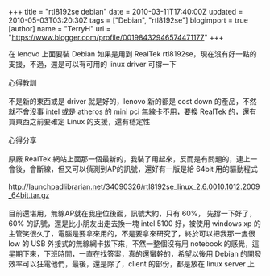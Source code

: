 +++
title = "rtl8192se debian"
date = 2010-03-11T17:40:00Z
updated = 2010-05-03T03:20:30Z
tags = ["Debian", "rtl8192se"]
blogimport = true 
[author]
	name = "TerryH"
	uri = "https://www.blogger.com/profile/00198432946574471177"
+++

在 lenovo 上面要裝 Debian 如果是用到 RealTek rtl8192se，現在沒有好一點的支援，不過，還是可以有可用的 linux driver 可撐一下<br /><br />心得教訓<br /><br />不是新的東西或是 driver 就是好的，lenovo 新的都是 cost down 的產品，不然就不會沒事 intel 或是 atheros 的 mini pci 無線卡不用，要換 RealTek 的，還有買東西之前要確定 Linux 的支援，還有穩定性<br /><br />心得分享<br /><br />原廠 RealTek 網站上面那一個最新的，我裝了用起來，反而是有問題的，連上一會後，會斷線，但又可以偵測到AP的訊號，還好有一版是給 64bit 用的驅動程式<br /><br /><a href="http://launchpadlibrarian.net/34090326/rtl8192se_linux_2.6.0010.1012.2009_64bit.tar.gz">http://launchpadlibrarian.net/34090326/rtl8192se_linux_2.6.0010.1012.2009_64bit.tar.gz</a><br /><br />目前還堪用，無線AP就在我座位後面，訊號大約，只有 60%， 先撐一下好了， 60% 的訊號，還是比小朋友出走去換一塊 intel 5100 好，被使用 windows xp 的主管笑很久了，電腦是要拿來用的，不是要拿來研究了，終於可以把我那一隻很 low 的 USB 外接式的無線網卡拔下來，不然一整個沒有用 notebook 的感覺，這星期下來，下班時間，一直在找答案，真的還蠻幹的，希望以後用 Debian 的開發效率可以狂電他們，最後，還是除了，client 的部份，都是放在 linux server 上
